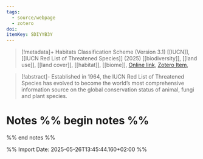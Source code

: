 ```yaml
---
tags:
  - source/webpage
  - zotero
doi: 
itemKey: SDIYYB3Y
---
```

>[!metadata]+
> Habitats Classification Scheme (Version 3.1)
> [[IUCN]], 
> [[IUCN Red List of Threatened Species]] (2025)
> [[biodiversity]], [[land use]], [[land cover]], [[habitat]], [[biome]], 
> [Online link](https://www.iucnredlist.org/en), [Zotero Item](zotero://select/library/items/SDIYYB3Y), 

>[!abstract]-
>Established in 1964, the IUCN Red List of Threatened Species has evolved to become the world’s most comprehensive information source on the global conservation status of animal, fungi and plant species.

# Notes %% begin notes %%

%% end notes %%




%% Import Date: 2025-05-26T13:45:44.160+02:00 %%
